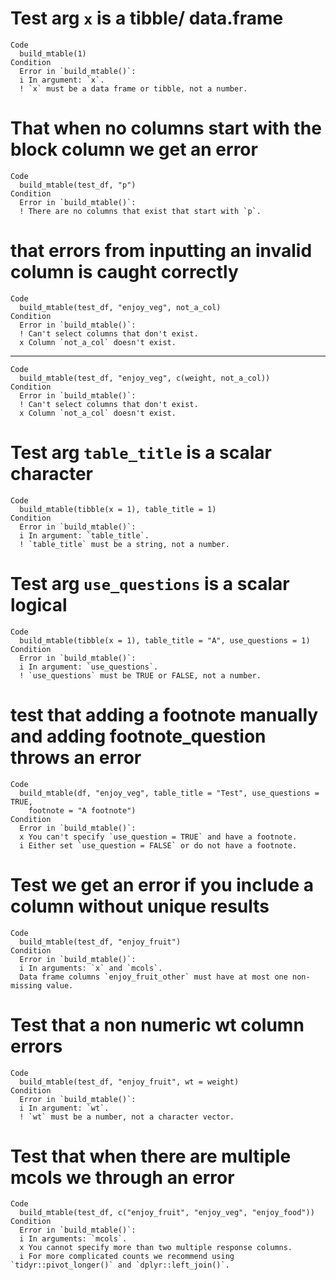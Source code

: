 # Test arg `x` is a tibble/ data.frame

    Code
      build_mtable(1)
    Condition
      Error in `build_mtable()`:
      i In argument: `x`.
      ! `x` must be a data frame or tibble, not a number.

# That when no columns start with the block column we get an error

    Code
      build_mtable(test_df, "p")
    Condition
      Error in `build_mtable()`:
      ! There are no columns that exist that start with `p`.

# that errors from inputting an invalid column is caught correctly

    Code
      build_mtable(test_df, "enjoy_veg", not_a_col)
    Condition
      Error in `build_mtable()`:
      ! Can't select columns that don't exist.
      x Column `not_a_col` doesn't exist.

---

    Code
      build_mtable(test_df, "enjoy_veg", c(weight, not_a_col))
    Condition
      Error in `build_mtable()`:
      ! Can't select columns that don't exist.
      x Column `not_a_col` doesn't exist.

# Test arg `table_title` is a scalar character

    Code
      build_mtable(tibble(x = 1), table_title = 1)
    Condition
      Error in `build_mtable()`:
      i In argument: `table_title`.
      ! `table_title` must be a string, not a number.

# Test arg `use_questions` is a scalar logical

    Code
      build_mtable(tibble(x = 1), table_title = "A", use_questions = 1)
    Condition
      Error in `build_mtable()`:
      i In argument: `use_questions`.
      ! `use_questions` must be TRUE or FALSE, not a number.

# test that adding a footnote manually and adding footnote_question throws an error

    Code
      build_mtable(df, "enjoy_veg", table_title = "Test", use_questions = TRUE,
        footnote = "A footnote")
    Condition
      Error in `build_mtable()`:
      x You can't specify `use_question = TRUE` and have a footnote.
      i Either set `use_question = FALSE` or do not have a footnote.

# Test we get an error if you include a column without unique results

    Code
      build_mtable(test_df, "enjoy_fruit")
    Condition
      Error in `build_mtable()`:
      i In arguments: `x` and `mcols`.
      Data frame columns `enjoy_fruit_other` must have at most one non-missing value.

# Test that a non numeric wt column errors

    Code
      build_mtable(test_df, "enjoy_fruit", wt = weight)
    Condition
      Error in `build_mtable()`:
      i In argument: `wt`.
      ! `wt` must be a number, not a character vector.

# Test that when there are multiple mcols we through an error

    Code
      build_mtable(test_df, c("enjoy_fruit", "enjoy_veg", "enjoy_food"))
    Condition
      Error in `build_mtable()`:
      i In arguments: `mcols`.
      x You cannot specify more than two multiple response columns.
      i For more complicated counts we recommend using `tidyr::pivot_longer()` and `dplyr::left_join()`.

